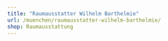 ```yaml
---
title: "Raumausstatter Wilhelm Barthelmie"
url: /muenchen/raumausstatter-wilhelm-barthelmie/
shop: Raumausstattung
---
```

